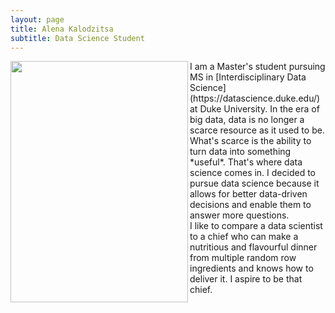 ```yaml
---
layout: page
title: Alena Kalodzitsa
subtitle: Data Science Student 
---
```


<img align="left" width = "284" height = "386" src="/assets/img/08200007.1.jpg">

<div align="left">  I am a Master's student pursuing MS in [Interdisciplinary Data Science](https://datascience.duke.edu/) at Duke University. In the era of big data, data is no longer a scarce resource as it used to be. What's scarce is the ability to turn data into something *useful*. That's where data science comes in. I decided to pursue data science because it allows for better data-driven decisions and enable them to answer more questions. 

<div align="left">  I like to compare a data scientist to a chief who can make a nutritious and flavourful dinner from multiple random row ingredients and knows how to deliver it. I aspire to be that chief. 
